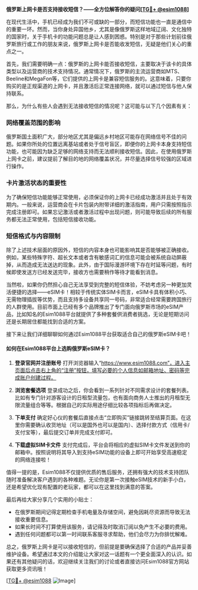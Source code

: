 **俄罗斯上网卡是否支持接收短信？——全方位解答你的疑问[[TG💪+ @esim1088](https://t.me/s/esim1088)]**

在现代生活中，手机已经成为我们不可或缺的一部分，而短信功能也一直是通信中的重要一环。然而，当你身处异国他乡，尤其是像俄罗斯这样地域辽阔、文化独特的国家时，关于手机卡的功能问题总是让人感到困惑。特别是对于那些计划前往俄罗斯旅行或工作的朋友来说，俄罗斯上网卡是否能收发短信，无疑是他们关心的重点之一。

首先，我们需要明确一点：俄罗斯的上网卡能否接收短信，主要取决于该卡的具体类型以及运营商的技术支持情况。通常情况下，俄罗斯的主流运营商如MTS、Beeline和MegaFon等，它们提供的上网卡是兼容短信服务的。这意味着，只要你购买的是正规渠道的上网卡，并且激活后正常连接网络，就可以通过短信与他人保持联系。

那么，为什么有些人会遇到无法接收短信的情况呢？这可能与以下几个因素有关：

### 网络覆盖范围的影响

俄罗斯国土面积广大，部分地区尤其是偏远乡村地区可能存在网络信号不佳的问题。如果你所处的位置远离基站或者处于信号盲区，即便你的上网卡本身支持短信功能，也可能因为缺乏足够的网络支持而无法顺利接收短信。因此，在使用俄罗斯上网卡之前，建议提前了解目的地的网络覆盖状况，并尽量选择信号较强的区域进行操作。

### 卡片激活状态的重要性

为了确保短信功能能够正常使用，必须保证你的上网卡已经成功激活并且处于有效期内。一般来说，运营商会在卡片包装内附带详细的激活指南，用户只需按照指示完成注册即可。如果忘记激活或者激活过程中出现问题，则可能导致后续的所有服务都无法正常使用，包括短信接收功能。

### 短信格式与内容限制

除了上述技术层面的原因外，短信的内容本身也可能影响其是否能够被正确接收。例如，某些特殊字符、超长文本或者含有敏感词汇的信息可能会被系统自动屏蔽掉，从而造成无法送达的现象。此外，由于国际漫游环境下存在时延等问题，有时候即使发送方已经发送完毕，接收方也需要稍作等待才能看到消息。

当然啦，如果你仍然担心自己无法享受到完整的短信体验，不妨考虑另一种更加灵活便捷的选择——eSIM卡！相较于传统实体SIM卡而言，eSIM卡具有体积小巧、无需物理插拔等优势，而且支持多设备共享同一号码，非常适合经常需要跨国旅行的人群使用。目前市面上已经有多个品牌推出了专门面向俄罗斯市场的eSIM产品，比如知名的Esim1088平台就提供了多种套餐供消费者挑选，无论是短期访问还是长期居住都能找到合适的方案。

接下来让我们详细聊聊如何通过Esim1088平台获取适合自己的俄罗斯eSIM卡吧！

#### 如何在Esim1088平台上选购俄罗斯eSIM卡？

1. **登录官网并注册账号**
   打开浏览器输入“https://www.esim1088.com”，进入主页面后点击右上角的“注册”按钮，填写必要的个人信息如邮箱地址、密码等完成账户创建过程。

2. **浏览套餐选项**
   登录成功之后，你会看到一系列针对不同需求设计的套餐列表。比如有专门针对游客设计的日租型流量包，也有面向商务人士推出的月租型无限流量组合等等。根据自己的实际用途仔细比较各项指标后再做决定。

3. **下单支付**
   确定好心仪的套餐后直接点击“立即购买”链接跳转至结算页面。在这里你需要确认收货地址（可以是国外也可以是国内）、选择付款方式（信用卡/支付宝等），最后提交订单并完成支付即可。

4. **下载虚拟SIM卡文件**
   支付完成后，平台会将相应的虚拟SIM卡文件发送到你的邮箱中。按照说明将其导入到支持eSIM功能的设备上即可开始享受高速稳定的网络连接啦！

值得一提的是，Esim1088不仅提供优质的售后服务，还拥有强大的技术支持团队随时准备解决客户遇到的各种难题。无论你是第一次接触eSIM技术的新手小白，还是希望优化现有配置的老玩家，都可以在这里找到满意的答案。

最后再给大家分享几个实用的小贴士：
- 在俄罗斯期间记得定期检查手机电量及存储空间，避免因耗尽资源而导致无法接收重要信息。
- 如果长时间不打算使用该服务，请记得及时取消订阅以免产生不必要的费用。
- 遇到任何问题都可以第一时间联系客服寻求帮助，他们会尽力为你排忧解难。

总之，俄罗斯上网卡是可以接收短信的，但前提是要确保选择了合适的产品并妥善维护设备。希望通过本文的介绍能让大家对这一话题有一个更全面深入的认识。如果还有其他疑问的话，欢迎继续关注我们的讨论或者直接访问Esim1088官方网站获取更多资讯哦！

[[TG💪+ @esim1088](https://t.me/s/esim1088) ![Image](https://i.postimg.cc/4NQfJmqS/Snipaste-2025-05-13-00-14-12.png)]